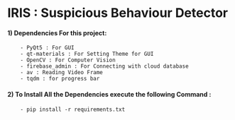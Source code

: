 # IRIS : Suspicious Behaviour Detector

#### 1) Dependencies For this project:
        - PyQt5 : For GUI
        - qt-materials : For Setting Theme for GUI
        - OpenCV : For Computer Vision
        - firebase_admin : For Connecting with cloud database
        - av : Reading Video Frame 
        - tqdm : for progress bar
        
        

#### 2) To Install All the Dependencies execute the following Command :
        - pip install -r requirements.txt
